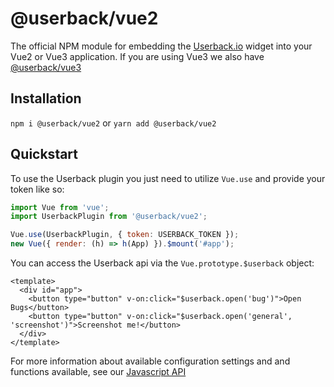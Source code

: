 # @userback/vue2
The official NPM module for embedding the [Userback.io](https://userback.io) widget into your Vue2 or Vue3 application. If you are using Vue3 we also have [@userback/vue3](https://github.com/userback/widget-js/tree/develop/widget-vue3)

## Installation
`npm i @userback/vue2` or `yarn add @userback/vue2`

## Quickstart
To use the Userback plugin you just need to utilize `Vue.use` and provide your token like so:
``` javascript
import Vue from 'vue';
import UserbackPlugin from '@userback/vue2';

Vue.use(UserbackPlugin, { token: USERBACK_TOKEN });
new Vue({ render: (h) => h(App) }).$mount('#app');
```

You can access the Userback api via the `Vue.prototype.$userback` object:
``` vue
<template>
  <div id="app">
    <button type="button" v-on:click="$userback.open('bug')">Open Bugs</button>
    <button type="button" v-on:click="$userback.open('general', 'screenshot')">Screenshot me!</button>
  </div>
</template>
```

For more information about available configuration settings and and functions available, see our [Javascript API](https://support.userback.io/en/articles/5209252-javascript-api)

